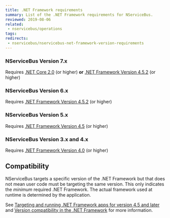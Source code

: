 ```yaml
---
title: .NET Framework requirements
summary: List of the .NET Framework requirements for NServiceBus.
reviewed: 2019-08-06
related:
 - nservicebus/operations
tags:
redirects:
 - nservicebus/nservicebus-net-framework-version-requirements
---
```


### NServiceBus Version 7.x

Requires [.NET Core 2.0](https://www.microsoft.com/net/core/) (or higher) **or** [.NET Framework Version 4.5.2](https://www.microsoft.com/en-au/download/details.aspx?id=42642) (or higher)


### NServiceBus Version 6.x

Requires [.NET Framework Version 4.5.2](https://www.microsoft.com/en-au/download/details.aspx?id=17851) (or higher)


### NServiceBus Version 5.x

Requires [.NET Framework Version 4.5](https://www.microsoft.com/en-au/download/details.aspx?id=30653) (or higher)


### NServiceBus Version 3.x and 4.x

Requires [.NET Framework Version 4.0](https://www.microsoft.com/en-au/download/details.aspx?id=17851) (or higher)


## Compatibility

NServiceBus targets a specific version of the .NET Framework but that does not mean user code must be targeting the same version. This only indicates the *minimum* required .NET Framework. The actual framework used at runtime is determined by the application.

See [Targeting and running .NET Framework apps for version 4.5 and later](https://docs.microsoft.com/en-us/dotnet/framework/migration-guide/versions-and-dependencies#targeting-and-running-net-framework-apps-for-version-45-and-later) and [Version compatibility in the .NET Framework](https://docs.microsoft.com/en-us/dotnet/framework/migration-guide/version-compatibility) for more information.
